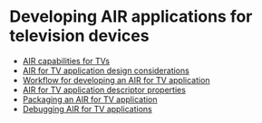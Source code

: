 # Developing AIR applications for television devices

<div>

- [AIR capabilities for TVs](WS62b4b4caef5f7931-1f86f0fb1328dba45c2-7fff.html)
- [AIR for TV application design considerations](WS62b4b4caef5f7931-1f86f0fb1328dba45c2-7ff7.html)
- [Workflow for developing an AIR for TV application](WS62b4b4caef5f7931-1f86f0fb1328dba45c2-7fe9.html)
- [AIR for TV application descriptor properties](WS62b4b4caef5f7931-1f86f0fb1328dba45c2-7fe0.html)
- [Packaging an AIR for TV application](WS62b4b4caef5f7931-1f86f0fb1328dba45c2-7fd4.html)
- [Debugging AIR for TV applications](WS62b4b4caef5f7931-1f86f0fb1328dba45c2-7fd1.html)

</div>

<div>

<div>



</div>

</div>
